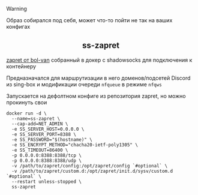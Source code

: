 > [!WARNING]
> Образ собирался под себя, может что-то пойти не так на ваших конфигах

<h2 align="center">ss-zapret</h2>

[zapret от bol-van](https://github.com/bol-van/zapret) собранный в докер c shadowsocks для подключения к контейнеру

Предназначался для маршрутизации в него доменов/подсетей Discord из sing-box и модификации очереди `nfqueue` в режиме `nfqws`

Запускается на дефолтном конфиге из репозитория zapret, но можно прокинуть свои 

```shell
docker run -d \
  --name=ss-zapret \
  --cap-add=NET_ADMIN \
  -e SS_SERVER_HOST=0.0.0.0 \
  -e SS_SERVER_PORT=8388 \
  -e SS_PASSWORD="$(hostname)" \
  -e SS_ENCRYPT_METHOD="chacha20-ietf-poly1305" \
  -e SS_TIMEOUT=86400 \
  -p 0.0.0.0:8388:8388/tcp \
  -p 0.0.0.0:8388:8388/udp \
  -v /path/to/zapret/config:/opt/zapret/config `#optional` \
  -v /path/to/zapret/custom.d:/opt/zapret/init.d/sysv/custom.d `#optional` \
  --restart unless-stopped \
  ss-zapret
```